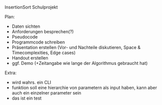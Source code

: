 InsertionSort Schulprojekt

Plan:

- Daten sichten
- Anforderungen besprechen(?)
- Pseudocode
- Programmcode schreiben
- Präsentation erstellen (Vor- und Nachteile diskutieren, Space & Timecomplexities, Edge cases)
- Handout erstellen
- ggf. Demo (+Zeitangabe wie lange der Algorithmus gebraucht hat)

Extra:

- wird wahrs. ein CLI
- funktion soll eine hierarchie von parametern als input haben, kann aber auch ein einzelner parameter sein
- das ist ein test
